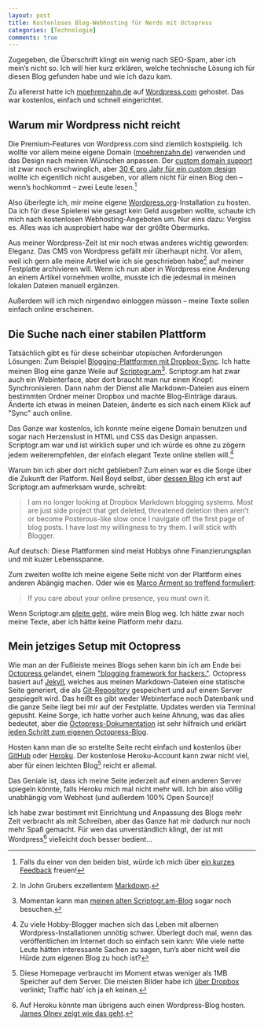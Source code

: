 ```yaml
---
layout: post
title: Kostenloses Blog-Webhosting für Nerds mit Octopress
categories: [Technologie]
comments: true
---
```


Zugegeben, die Überschrift klingt ein wenig nach SEO-Spam, aber ich mein’s nicht so. Ich will hier kurz erklären, welche technische Lösung ich für diesen Blog gefunden habe und wie ich dazu kam.
<!--more-->
Zu allererst hatte ich [moehrenzahn.de](http://moehrenzahn.de) auf [Wordpress.com](http://wordpress.com) gehostet. Das war kostenlos, einfach und schnell eingerichtet.

## Warum mir Wordpress nicht reicht

Die Premium-Features von Wordpress.com sind ziemlich kostspielig. Ich wollte vor allem meine eigene Domain ([moehrenzahn.de](http://moehrenzahn.de)) verwenden und das Design nach meinen Wünschen anpassen. Der [custom domain support](http://en.support.wordpress.com/domains/) ist zwar noch erschwinglich, aber [30 € pro Jahr für ein custom design](http://en.support.wordpress.com/custom-design/) wollte ich eigentlich nicht ausgeben, vor allem nicht für einen Blog den – wenn’s hochkommt – zwei Leute lesen.[^1]

Also überlegte ich, mir meine eigene [Wordpress.org](http://wordpress.org)-Installation zu hosten. Da ich für diese Spielerei wie gesagt kein Geld ausgeben wollte, schaute ich mich nach kostenlosen Webhosting-Angeboten um. Nur eins dazu: Vergiss es. Alles was ich ausprobiert habe war der größte Obermurks.

Aus meiner Wordpress-Zeit ist mir noch etwas anderes wichtig geworden: Eleganz. Das CMS von Wordpress gefällt mir überhaupt nicht. Vor allem, weil ich gern alle meine Artikel wie ich sie geschrieben habe[^2] auf meiner Festplatte archivieren will. Wenn ich nun aber in Wordpress eine Änderung an einem Artikel vornehmen wollte, musste ich die jedesmal in meinen lokalen Dateien manuell ergänzen.

Außerdem will ich mich nirgendwo einloggen müssen – meine Texte sollen einfach online erscheinen.

## Die Suche nach einer stabilen Plattform

Tatsächlich gibt es für diese scheinbar utopischen Anforderungen Lösungen: Zum Beispiel [Blogging-Plattformen mit Dropbox-Sync](http://www.fearofconfusion.com/2012/01/three-markdown-dropbox-bloggging.html). Ich hatte meinen Blog eine ganze Weile auf [Scriptogr.am](http://scriptogr.am)[^3]. Scriptogr.am hat zwar auch ein Webinterface, aber dort braucht man nur einen Knopf: Synchronisieren. Dann nahm der Dienst alle Markdown-Dateien aus einem bestimmten Ordner meiner Dropbox und machte Blog-Einträge daraus. Änderte ich etwas in meinen Dateien, änderte es sich nach einem Klick auf "Sync" auch online.

Das Ganze war kostenlos, ich konnte meine eigene Domain benutzen und sogar nach Herzenslust in HTML und CSS das Design anpassen. Scriptogr.am war und ist wirklich super und ich würde es ohne zu zögern jedem weiterempfehlen, der einfach elegant Texte online stellen will.[^4]

Warum bin ich aber dort nicht geblieben? Zum einen war es die Sorge über die Zukunft der Platform. Neil Boyd selbst, über [dessen Blog](http://www.fearofconfusion.com/2012/01/three-markdown-dropbox-bloggging.html) ich erst auf Scriptogr.am aufmerksam wurde, schreibt:

> I am no longer looking at Dropbox Markdown blogging systems. Most are just side project that get deleted, threatened deletion then aren't or become Posterous-like slow once I navigate off the first page of blog posts. I have lost my willingness to try them. I will stick with Blogger.

Auf deutsch: Diese Plattformen sind meist Hobbys ohne Finanzierungsplan und mit kuzer Lebensspanne.

Zum zweiten wollte ich meine eigene Seite nicht von der Plattform eines anderen Abängig machen. Oder wie es [Marco Arment so treffend formuliert](http://www.marco.org/2011/07/11/own-your-identity):

> If you care about your online presence, you must own it.

Wenn Scriptogr.am [pleite geht](http://www.marco.org/2011/04/05/let-us-pay-for-this-service-so-it-wont-go-down), wäre mein Blog weg. Ich hätte zwar noch meine Texte, aber ich hätte keine Platform mehr dazu.

## Mein jetziges Setup mit Octopress

Wie man an der Fußleiste meines Blogs sehen kann bin ich am Ende bei [Octopress ](http://octopress.org) gelandet, einem ["blogging framework for hackers."](https://github.com/imathis/octopress/tree/master/plugins). Octopress basiert auf [Jekyll](http://jekyllrb.com), welches aus meinen Markdown-Dateien eine statische Seite generiert, die als [Git-Repository](https://github.com) gespeichert und auf einem Server gespiegelt wird. Das heißt es gibt weder Webinterface noch Datenbank und die ganze Seite liegt bei mir auf der Festplatte. Updates werden via Terminal gepusht. Keine Sorge, ich hatte vorher auch keine Ahnung, was das alles bedeutet, aber die [Octopress-Dokumentation](http://octopress.org/docs/) ist sehr hilfreich und erklärt [jeden Schritt zum eigenen Octopress-Blog](http://octopress.org/docs/setup/).

Hosten kann man die so erstellte Seite recht einfach und kostenlos über [GitHub](http://octopress.org/docs/deploying/github) oder [Heroku](http://octopress.org/docs/deploying/heroku). Der kostenlose Heroku-Account kann zwar nicht viel, aber für einen leichten Blog[^5] reicht er allemal.

Das Geniale ist, dass ich meine Seite jederzeit auf einen anderen Server spiegeln könnte, falls Heroku mich mal nicht mehr will. Ich bin also völlig unabhängig vom Webhost (und außerdem 100% Open Source)!

Ich habe zwar bestimmt mit Einrichtung und Anpassung des Blogs mehr Zeit verbracht als mit Schreiben, aber das Ganze hat mir dadurch nur noch mehr Spaß gemacht. Für wen das unverständlich klingt, der ist mit Wordpress[^6] vielleicht doch besser bedient…

[^1]: Falls du einer von den beiden bist, würde ich mich über [ein kurzes Feedback](https://twitter.com/max_7791/) freuen!

[^2]: In John Grubers exzellentem [Markdown](http://daringfireball.net/projects/markdown/).

[^3]: Momentan kann man [meinen alten Scriptogr.am-Blog](http://scriptogr.am/moehrenzahn) sogar noch besuchen.

[^4]: Zu viele Hobby-Blogger machen sich das Leben mit albernen Wordpress-Installationen unnötig schwer. Überlegt doch mal, wenn das veröffentlichen im Internet doch so einfach sein kann: Wie viele nette Leute hätten interessante Sachen zu sagen, tun’s aber nicht weil die Hürde zum eigenen Blog zu hoch ist?

[^5]: Diese Homepage verbraucht im Moment etwas weniger als 1MB Speicher auf dem Server. Die meisten Bilder habe ich [über Dropbox](http://db.tt/4Qy3oFEa) verlinkt; Traffic hab’ ich ja eh keinen. 

[^6]: Auf Heroku könnte man übrigens auch einen Wordpress-Blog hosten. [James Olney zeigt wie das geht](http://blog.webjames.co.uk/hosting-a-wordpress-blog-on-heroku-with-the-svbtle-theme-for-free/201/).